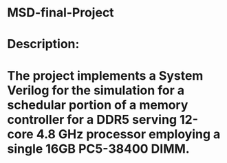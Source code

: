 # MSD-final-Project

# Description:

# The project implements a System Verilog for the simulation for a schedular portion of a memory controller for a DDR5 serving 12-core 4.8 GHz processor employing a single 16GB PC5-38400 DIMM.
